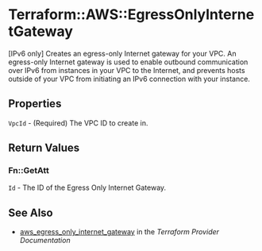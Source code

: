 # Terraform::AWS::EgressOnlyInternetGateway

[IPv6 only] Creates an egress-only Internet gateway for your VPC.
An egress-only Internet gateway is used to enable outbound communication
over IPv6 from instances in your VPC to the Internet, and prevents hosts
outside of your VPC from initiating an IPv6 connection with your instance.

## Properties

`VpcId` - (Required) The VPC ID to create in.


## Return Values

### Fn::GetAtt

`Id` - The ID of the Egress Only Internet Gateway.

## See Also

* [aws_egress_only_internet_gateway](https://www.terraform.io/docs/providers/aws/r/egress_only_internet_gateway.html) in the _Terraform Provider Documentation_